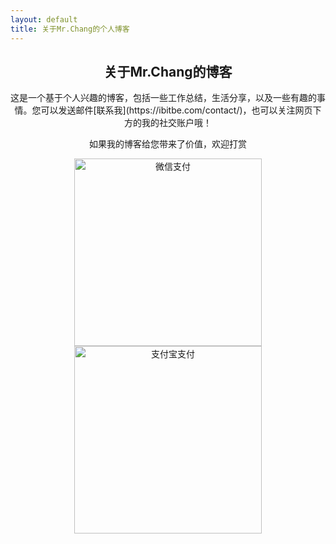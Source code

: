 ```yaml
---
layout: default
title: 关于Mr.Chang的个人博客
---
```


  
<div class="post" align="middle">
  <h2 class="pageTitle">关于Mr.Chang的博客</h2>
  <p>这是一个基于个人兴趣的博客，包括一些工作总结，生活分享，以及一些有趣的事情。您可以发送邮件[联系我](https://ibitbe.com/contact/)，也可以关注网页下方的我的社交账户哦！</p>
  <p class="intro">如果我的博客给您带来了价值，欢迎打赏</p>
  <img src="{{ '/assets/img/wx.jpg'}}" alt="微信支付" width="300" height="300">
  <img src="{{ '/assets/img/zfb.jpg'}}" alt="支付宝支付" width="300" height="300">
</div>

